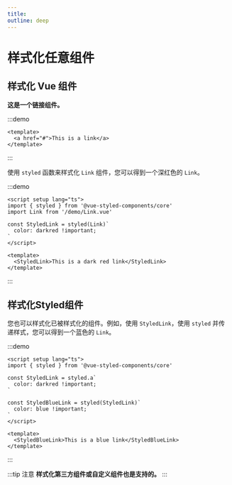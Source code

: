 ```yaml
---
title:
outline: deep
---
```


# 样式化任意组件

## 样式化 Vue 组件

**这是一个链接组件。**

:::demo

```vue
<template>
  <a href="#">This is a link</a>
</template>
```

:::

使用 `styled` 函数来样式化 `Link` 组件，您可以得到一个深红色的 `Link`。

:::demo

```vue
<script setup lang="ts">
import { styled } from '@vue-styled-components/core'
import Link from '/demo/Link.vue'

const StyledLink = styled(Link)`
  color: darkred !important;
`
</script>

<template>
  <StyledLink>This is a dark red link</StyledLink>
</template>
```

:::

## 样式化Styled组件

您也可以样式化已被样式化的组件。例如，使用 `StyledLink`，使用 `styled` 并传递样式，您可以得到一个蓝色的 `Link`。

:::demo

```vue
<script setup lang="ts">
import { styled } from '@vue-styled-components/core'

const StyledLink = styled.a`
  color: darkred !important;
`

const StyledBlueLink = styled(StyledLink)`
  color: blue !important;
`
</script>

<template>
  <StyledBlueLink>This is a blue link</StyledBlueLink>
</template>
```

:::

:::tip 注意
**样式化第三方组件或自定义组件也是支持的。**
:::
